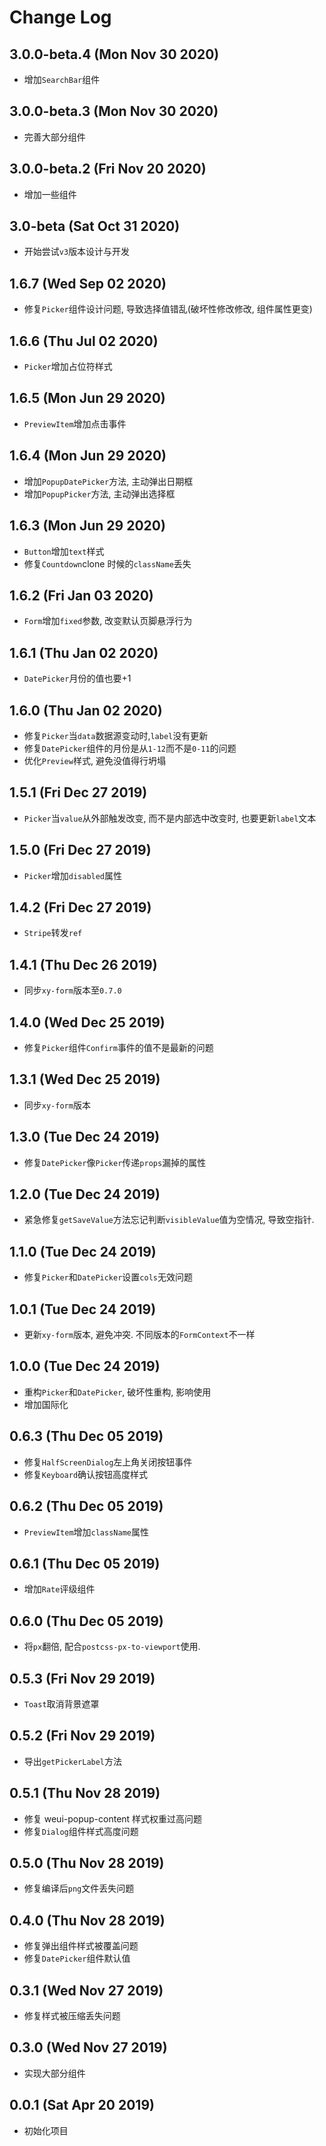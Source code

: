 # Change Log

## 3.0.0-beta.4 (Mon Nov 30 2020)

- 增加`SearchBar`组件

## 3.0.0-beta.3 (Mon Nov 30 2020)

- 完善大部分组件

## 3.0.0-beta.2 (Fri Nov 20 2020)

- 增加一些组件

## 3.0-beta (Sat Oct 31 2020)

- 开始尝试`v3`版本设计与开发

## 1.6.7 (Wed Sep 02 2020)

- 修复`Picker`组件设计问题, 导致选择值错乱(破坏性修改修改, 组件属性更变)

## 1.6.6 (Thu Jul 02 2020)

- `Picker`增加占位符样式

## 1.6.5 (Mon Jun 29 2020)

- `PreviewItem`增加点击事件

## 1.6.4 (Mon Jun 29 2020)

- 增加`PopupDatePicker`方法, 主动弹出日期框
- 增加`PopupPicker`方法, 主动弹出选择框

## 1.6.3 (Mon Jun 29 2020)

- `Button`增加`text`样式
- 修复`Countdown`clone 时候的`className`丢失

## 1.6.2 (Fri Jan 03 2020)

- `Form`增加`fixed`参数, 改变默认页脚悬浮行为

## 1.6.1 (Thu Jan 02 2020)

- `DatePicker`月份的值也要+1

## 1.6.0 (Thu Jan 02 2020)

- 修复`Picker`当`data`数据源变动时,`label`没有更新
- 修复`DatePicker`组件的月份是从`1-12`而不是`0-11`的问题
- 优化`Preview`样式, 避免没值得行坍塌

## 1.5.1 (Fri Dec 27 2019)

- `Picker`当`value`从外部触发改变, 而不是内部选中改变时, 也要更新`label`文本

## 1.5.0 (Fri Dec 27 2019)

- `Picker`增加`disabled`属性

## 1.4.2 (Fri Dec 27 2019)

- `Stripe`转发`ref`

## 1.4.1 (Thu Dec 26 2019)

- 同步`xy-form`版本至`0.7.0`

## 1.4.0 (Wed Dec 25 2019)

- 修复`Picker`组件`Confirm`事件的值不是最新的问题

## 1.3.1 (Wed Dec 25 2019)

- 同步`xy-form`版本

## 1.3.0 (Tue Dec 24 2019)

- 修复`DatePicker`像`Picker`传递`props`漏掉的属性

## 1.2.0 (Tue Dec 24 2019)

- 紧急修复`getSaveValue`方法忘记判断`visibleValue`值为空情况, 导致空指针.

## 1.1.0 (Tue Dec 24 2019)

- 修复`Picker`和`DatePicker`设置`cols`无效问题

## 1.0.1 (Tue Dec 24 2019)

- 更新`xy-form`版本, 避免冲突. 不同版本的`FormContext`不一样

## 1.0.0 (Tue Dec 24 2019)

- 重构`Picker`和`DatePicker`, 破坏性重构, 影响使用
- 增加国际化

## 0.6.3 (Thu Dec 05 2019)

- 修复`HalfScreenDialog`左上角关闭按钮事件
- 修复`Keyboard`确认按钮高度样式

## 0.6.2 (Thu Dec 05 2019)

- `PreviewItem`增加`className`属性

## 0.6.1 (Thu Dec 05 2019)

- 增加`Rate`评级组件

## 0.6.0 (Thu Dec 05 2019)

- 将`px`翻倍, 配合`postcss-px-to-viewport`使用.

## 0.5.3 (Fri Nov 29 2019)

- `Toast`取消背景遮罩

## 0.5.2 (Fri Nov 29 2019)

- 导出`getPickerLabel`方法

## 0.5.1 (Thu Nov 28 2019)

- 修复 weui-popup-content 样式权重过高问题
- 修复`Dialog`组件样式高度问题

## 0.5.0 (Thu Nov 28 2019)

- 修复编译后`png`文件丢失问题

## 0.4.0 (Thu Nov 28 2019)

- 修复弹出组件样式被覆盖问题
- 修复`DatePicker`组件默认值

## 0.3.1 (Wed Nov 27 2019)

- 修复样式被压缩丢失问题

## 0.3.0 (Wed Nov 27 2019)

- 实现大部分组件

## 0.0.1 (Sat Apr 20 2019)

- 初始化项目
